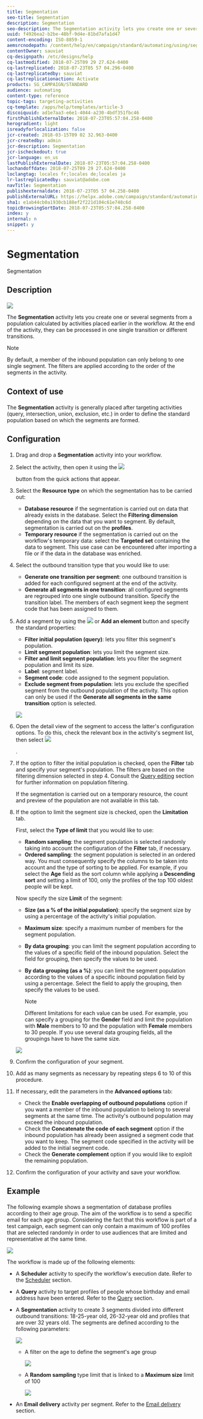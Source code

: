 ```yaml
---
title: Segmentation
seo-title: Segmentation
description: Segmentation
seo-description: The Segmentation activity lets you create one or several segments from a population calculated by activities placed earlier in the workflow.
uuid: f4926ea2-b2be-48bf-9d4e-81bd7afa1d47
content-encoding: ISO-8859-1
aemsrcnodepath: /content/help/en/campaign/standard/automating/using/segmentation
contentOwner: sauviat
cq-designpath: /etc/designs/help
cq-lastmodified: 2018-07-25T09 29 27.624-0400
cq-lastreplicated: 2018-07-23T05 57 04.296-0400
cq-lastreplicatedby: sauviat
cq-lastreplicationaction: Activate
products: SG_CAMPAIGN/STANDARD
audience: automating
content-type: reference
topic-tags: targeting-activities
cq-template: /apps/help/templates/article-3
discoiquuid: ad1e7aa3-e6e1-4044-a230-4bdf351fbc46
firstPublishExternalDate: 2018-07-23T05:57:04.258-0400
herogradient: light
isreadyforlocalization: false
jcr-created: 2018-03-15T09 02 32.963-0400
jcr-createdby: admin
jcr-description: Segmentation
jcr-ischeckedout: true
jcr-language: en_us
lastPublishExternalDate: 2018-07-23T05:57:04.258-0400
lochandoffdate: 2018-07-25T09 29 27.624-0400
loclangtag: locales fr;locales de;locales ja
lr-lastreplicatedby: sauviat@adobe.com
navTitle: Segmentation
publishexternaldate: 2018-07-23T05 57 04.258-0400
publishExternalURL: https://helpx.adobe.com/campaign/standard/automating/using/segmentation.html
sha1: e1ab44cb0a1930cb188ef2f221d104c61e748c6d
topicBrowsingSortDate: 2018-07-23T05:57:04.258-0400
index: y
internal: n
snippet: y
---
```


# Segmentation

Segmentation

## <p>Description</p>

![](assets/segmentation.png)

The **Segmentation** activity lets you create one or several segments from a population calculated by activities placed earlier in the workflow. At the end of the activity, they can be processed in one single transition or different transitions.

>[!NOTE]
>
>By default, a member of the inbound population can only belong to one single segment. The filters are applied according to the order of the segments in the activity.

## <p>Context of use</p>

The **Segmentation** activity is generally placed after targeting activities (query, intersection, union, exclusion, etc.) in order to define the standard population based on which the segments are formed.

## <p>Configuration</p>

1. Drag and drop a **Segmentation** activity into your workflow.
1. Select the activity, then open it using the  ![](assets/edit_darkgrey-24px.png)

   button from the quick actions that appear.
1. Select the **Resource type** on which the segmentation has to be carried out:

    * **Database resource** if the segmentation is carried out on data that already exists in the database. Select the **Filtering dimension** depending on the data that you want to segment. By default, segmentation is carried out on the **profiles**.
    * **Temporary resource** if the segmentation is carried out on the workflow's temporary data: select the **Targeted set** containing the data to segment. This use case can be encountered after importing a file or if the data in the database was enriched.

1. Select the outbound transition type that you would like to use:

    * **Generate one transition per segment**: one outbound transition is added for each configured segment at the end of the activity.
    * **Generate all segments in one transition**: all configured segments are regrouped into one single outbound transition. Specify the transition label. The members of each segment keep the segment code that has been assigned to them.

1. Add a segment by using the  ![](assets/add_darkgrey-24px.png) or **Add an element** button and specify the standard properties:

    * **Filter initial population (query)**: lets you filter this segment's population.
    * **Limit segment population**: lets you limit the segment size.
    * **Filter and limit segment population**: lets you filter the segment population and limit its size.
    * **Label**: segment label.
    * **Segment code**: code assigned to the segment population.
    * **Exclude segment from population**: lets you exclude the specified segment from the outbound population of the activity. This option can only be used if the **Generate all segments in the same transition** option is selected.

   ![](assets/wkf_segment_new_segment.png)

1. Open the detail view of the segment to access the latter's configuration options. To do this, check the relevant box in the activity's segment list, then select  ![](assets/wkf_segment_parameters_24px.png)

   .
1. If the option to filter the initial population is checked, open the **Filter** tab and specify your segment's population. The filters are based on the filtering dimension selected in step 4. Consult the [Query editing](../../automating/using/editing-queries.md) section for further information on population filtering.

   If the segmentation is carried out on a temporary resource, the count and preview of the population are not available in this tab.

1. If the option to limit the segment size is checked, open the **Limitation** tab.

   First, select the **Type of limit** that you would like to use:

    * **Random sampling**: the segment population is selected randomly taking into account the configuration of the **Filter** tab, if necessary.
    * **Ordered sampling**: the segment population is selected in an ordered way. You must consequently specify the columns to be taken into account and the type of sorting to be applied. For example, if you select the **Age** field as the sort column while applying a **Descending sort** and setting a limit of 100, only the profiles of the top 100 oldest people will be kept.

   Now specify the size **Limit** of the segment:

    * **Size (as a % of the initial population)**: specify the segment size by using a percentage of the activity's initial population.
    * **Maximum size**: specify a maximum number of members for the segment population.
    * **By data grouping**: you can limit the segment population according to the values of a specific field of the inbound population. Select the field for grouping, then specify the values to be used.
    * **By data grouping (as a %)**: you can limit the segment population according to the values of a specific inbound population field by using a percentage. Select the field to apply the grouping, then specify the values to be used.

      >[!NOTE]
      >
      >Different limitations for each value can be used. For example, you can specify a grouping for the **Gender** field and limit the population with **Male** members to 10 and the population with **Female** members to 30 people. If you use several data grouping fields, all the groupings have to have the same size.

   ![](assets/wkf_segment_limit_by_grouping.png)

1. Confirm the configuration of your segment.
1. Add as many segments as necessary by repeating steps 6 to 10 of this procedure.
1. If necessary, edit the parameters in the **Advanced options** tab:

    * Check the **Enable overlapping of outbound populations** option if you want a member of the inbound population to belong to several segments at the same time. The activity's outbound population may exceed the inbound population.
    * Check the **Concatenate the code of each segment** option if the inbound population has already been assigned a segment code that you want to keep. The segment code specified in the activity will be added to the initial segment code.
    * Check the **Generate complement** option if you would like to exploit the remaining population.

1. Confirm the configuration of your activity and save your workflow.

## <p>Example</p>

The following example shows a segmentation of database profiles according to their age group. The aim of the workflow is to send a specific email for each age group. Considering the fact that this workflow is part of a test campaign, each segment can only contain a maximum of 100 profiles that are selected randomly in order to use audiences that are limited and representative at the same time.

![](assets/wkf_segment_example_4.png)

The workflow is made up of the following elements:

* A **Scheduler** activity to specify the workflow's execution date. Refer to the [Scheduler](../../automating/using/scheduler.md) section.
* A **Query** activity to target profiles of people whose birthday and email address have been entered. Refer to the [Query](../../automating/using/query.md) section.
* A **Segmentation** activity to create 3 segments divided into different outbound transitions: 18-25-year old, 26-32-year old and profiles that are over 32 years old. The segments are defined according to the following parameters:

  ![](assets/wkf_segment_example_3.png)

    * A filter on the age to define the segment's age group
    
      ![](assets/wkf_segment_new_segment.png)

    * A **Random sampling** type limit that is linked to a **Maximum size** limit of 100
    
      ![](assets/wkf_segment_example_1.png)

* An **Email delivery** activity per segment. Refer to the [Email delivery](../../automating/using/email-delivery.md) section.

